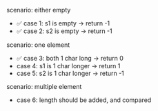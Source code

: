 scenario: either empty

- ✅ case 1: s1 is empty -> return -1
- ✅ case 2: s2 is empty -> return -1

scenario: one element

- ✅ case 3: both 1 char long -> return 0
- case 4: s1 is 1 char longer -> return 1
- case 5: s2 is 1 char longer -> return -1

scenario: multiple element

- case 6: length should be added, and compared